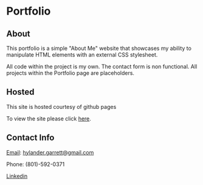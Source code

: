 # Portfolio

## About
This portfolio is a simple "About Me" website that showcases my ability to manipulate HTML elements with an external CSS stylesheet. 

All code within the project is my own. The contact form is non functional. All projects within the Portfolio page are placeholders.

## Hosted

This site is hosted courtesy of github pages

To view the site please click [here](https://meta-byte.github.io/).

## Contact Info

[Email](mailto:hylander.garrett@gmail.com): hylander.garrett@gmail.com

Phone: (801)-592-0371

[Linkedin](https://www.linkedin.com/in/garrett-h-859007a0/)
